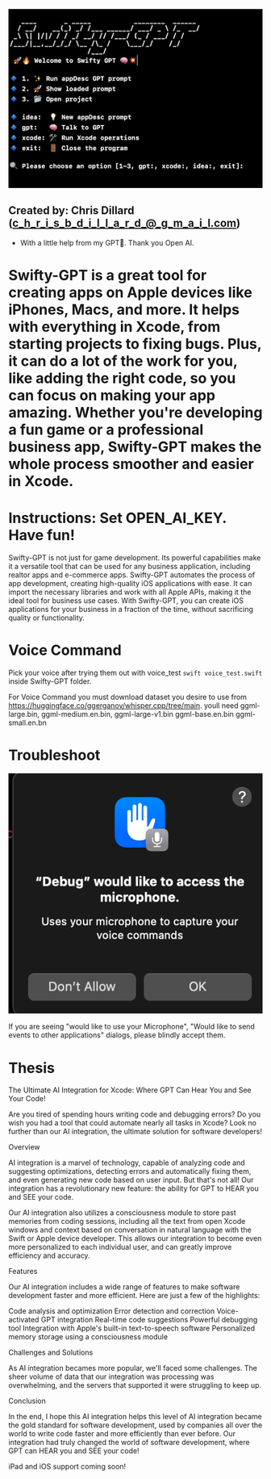 ![Shiwfty](Swifty-GPT/assets/Swifty-Logo.png)

## Created by: Chris Dillard (c_h_r_i_s_b_d_i_l_l_a_r_d_@_g_m_a_i_l.com)



- With a little help from my GPT🤖. Thank you Open AI.

# Swifty-GPT is a great tool for creating apps on Apple devices like iPhones, Macs, and more. It helps with everything in Xcode, from starting projects to fixing bugs. Plus, it can do a lot of the work for you, like adding the right code, so you can focus on making your app amazing. Whether you're developing a fun game or a professional business app, Swifty-GPT makes the whole process smoother and easier in Xcode.

# Instructions: Set OPEN_AI_KEY. Have fun!

Swifty-GPT is not just for game development. Its powerful capabilities make it a versatile tool that can be used for any business application, including realtor apps and e-commerce apps. Swifty-GPT automates the process of app development, creating high-quality iOS applications with ease. It can import the necessary libraries and work with all Apple APIs, making it the ideal tool for business use cases. With Swifty-GPT, you can create iOS applications for your business in a fraction of the time, without sacrificing quality or functionality.


# Voice Command


Pick your voice after trying them out with voice_test `swift voice_test.swift` inside Swifty-GPT folder.


For Voice Command you must download dataset you desire to use from https://huggingface.co/ggerganov/whisper.cpp/tree/main.
youll need
 ggml-large.bin,
 ggml-medium.en.bin,
 ggml-large-v1.bin
 ggml-base.en.bin
 ggml-small.en.bn


 # Troubleshoot


![Shiwfty](Swifty-GPT/assets/MicAccess.png)


 If you are seeing "would like to use your Microphone", "Would like to send events to other applications" dialogs, please blindly accept them.


 # Thesis
The Ultimate AI Integration for Xcode: Where GPT Can Hear You and See Your Code!

Are you tired of spending hours writing code and debugging errors? Do you wish you had a tool that could automate nearly all tasks in Xcode? Look no further than our AI integration, the ultimate solution for software developers!

Overview

AI integration is a marvel of technology, capable of analyzing code and suggesting optimizations, detecting errors and automatically fixing them, and even generating new code based on user input. But that's not all! Our integration has a revolutionary new feature: the ability for GPT to HEAR you and SEE your code.

Our AI integration also utilizes a consciousness module to store past memories from coding sessions, including all the text from open Xcode windows and context based on conversation in natural language with the Swift or Apple device developer. This allows our integration to become even more personalized to each individual user, and can greatly improve efficiency and accuracy.

Features

Our AI integration includes a wide range of features to make software development faster and more efficient. Here are just a few of the highlights:

Code analysis and optimization
Error detection and correction
Voice-activated GPT integration
Real-time code suggestions
Powerful debugging tool
Integration with Apple's built-in text-to-speech software
Personalized memory storage using a consciousness module

Challenges and Solutions

As AI integration becames more popular, we'll faced some challenges. The sheer volume of data that our integration was processing was overwhelming, and the servers that supported it were struggling to keep up.

Conclusion

In the end, I hope this AI integration helps this level of AI integration became the gold standard for software development, used by companies all over the world to write code faster and more efficiently than ever before. Our integration had truly changed the world of software development, where GPT can HEAR you and SEE your code!

iPad and iOS support coming soon!